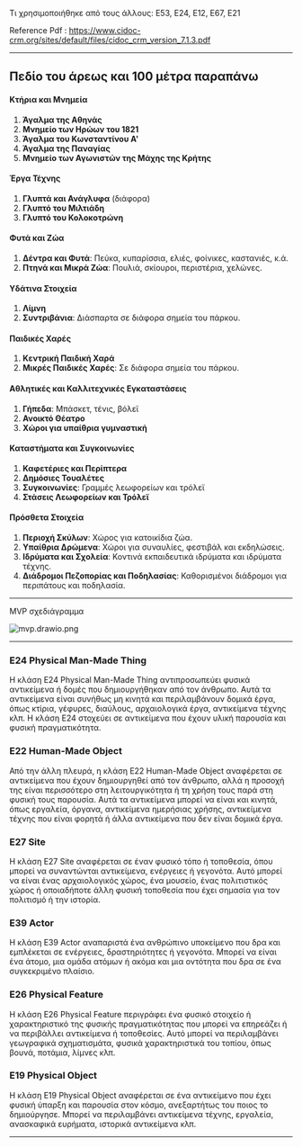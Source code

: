 Τι χρησιμοποιήθηκε από τους άλλους: E53, E24, E12, E67, E21

Reference Pdf : <https://www.cidoc-crm.org/sites/default/files/cidoc_crm_version_7.1.3.pdf>

---

## Πεδίο του άρεως και 100 μέτρα παραπάνω

#### Κτήρια και Μνημεία

1. **Άγαλμα της Αθηνάς**
2. **Μνημείο των Ηρώων του 1821**
3. **Άγαλμα του Κωνσταντίνου Α'**
4. **Άγαλμα της Παναγίας**
5. **Μνημείο των Αγωνιστών της Μάχης της Κρήτης**

#### Έργα Τέχνης

1. **Γλυπτά και Ανάγλυφα** (διάφορα)
2. **Γλυπτό του Μιλτιάδη**
3. **Γλυπτό του Κολοκοτρώνη**

#### Φυτά και Ζώα

1. **Δέντρα και Φυτά**: Πεύκα, κυπαρίσσια, ελιές, φοίνικες, καστανιές, κ.ά.
2. **Πτηνά και Μικρά Ζώα**: Πουλιά, σκίουροι, περιστέρια, χελώνες.

#### Υδάτινα Στοιχεία

1. **Λίμνη**
2. **Συντριβάνια**: Διάσπαρτα σε διάφορα σημεία του πάρκου.

#### Παιδικές Χαρές

1. **Κεντρική Παιδική Χαρά**
2. **Μικρές Παιδικές Χαρές**: Σε διάφορα σημεία του πάρκου.

#### Αθλητικές και Καλλιτεχνικές Εγκαταστάσεις

1. **Γήπεδα**: Μπάσκετ, τένις, βόλεϊ
2. **Ανοικτό Θέατρο**
3. **Χώροι για υπαίθρια γυμναστική**

#### Καταστήματα και Συγκοινωνίες

1. **Καφετέριες και Περίπτερα**
2. **Δημόσιες Τουαλέτες**
3. **Συγκοινωνίες**: Γραμμές λεωφορείων και τρόλεϊ
4. **Στάσεις Λεωφορείων και Τρόλεϊ**

#### Πρόσθετα Στοιχεία

1. **Περιοχή Σκύλων**: Χώρος για κατοικίδια ζώα.
2. **Υπαίθρια Δρώμενα**: Χώροι για συναυλίες, φεστιβάλ και εκδηλώσεις.
3. **Ιδρύματα και Σχολεία**: Κοντινά εκπαιδευτικά ιδρύματα και ιδρύματα τέχνης.
4. **Διάδρομοι Πεζοπορίας και Ποδηλασίας**: Καθορισμένοι διάδρομοι για περιπάτους και ποδηλασία.

---

MVP σχεδιάγραμμα

![mvp.drawio.png](.attachments.997015/mvp.drawio.png)

---

### E24 Physical Man-Made Thing

Η κλάση E24 Physical Man-Made Thing αντιπροσωπεύει φυσικά αντικείμενα ή δομές που δημιουργήθηκαν από τον άνθρωπο. Αυτά τα αντικείμενα είναι συνήθως μη κινητά και περιλαμβάνουν δομικά έργα, όπως κτίρια, γέφυρες, διαύλους, αρχαιολογικά έργα, αντικείμενα τέχνης κλπ. Η κλάση E24 στοχεύει σε αντικείμενα που έχουν υλική παρουσία και φυσική πραγματικότητα.

### E22 Human-Made Object

Από την άλλη πλευρά, η κλάση E22 Human-Made Object αναφέρεται σε αντικείμενα που έχουν δημιουργηθεί από τον άνθρωπο, αλλά η προσοχή της είναι περισσότερο στη λειτουργικότητα ή τη χρήση τους παρά στη φυσική τους παρουσία. Αυτά τα αντικείμενα μπορεί να είναι και κινητά, όπως εργαλεία, όργανα, αντικείμενα ημερήσιας χρήσης, αντικείμενα τέχνης που είναι φορητά ή άλλα αντικείμενα που δεν είναι δομικά έργα.

### E27 Site

Η κλάση E27 Site αναφέρεται σε έναν φυσικό τόπο ή τοποθεσία, όπου μπορεί να συναντώνται αντικείμενα, ενέργειες ή γεγονότα. Αυτό μπορεί να είναι ένας αρχαιολογικός χώρος, ένα μουσείο, ένας πολιτιστικός χώρος ή οποιαδήποτε άλλη φυσική τοποθεσία που έχει σημασία για τον πολιτισμό ή την ιστορία.

### E39 Actor

Η κλάση E39 Actor αναπαριστά ένα ανθρώπινο υποκείμενο που δρα και εμπλέκεται σε ενέργειες, δραστηριότητες ή γεγονότα. Μπορεί να είναι ένα άτομο, μια ομάδα ατόμων ή ακόμα και μια οντότητα που δρα σε ένα συγκεκριμένο πλαίσιο.

### E26 Physical Feature

Η κλάση E26 Physical Feature περιγράφει ένα φυσικό στοιχείο ή χαρακτηριστικό της φυσικής πραγματικότητας που μπορεί να επηρεάζει ή να περιβάλλει αντικείμενα ή τοποθεσίες. Αυτό μπορεί να περιλαμβάνει γεωγραφικά σχηματισμάτα, φυσικά χαρακτηριστικά του τοπίου, όπως βουνά, ποτάμια, λίμνες κλπ.

### E19 Physical Object

Η κλάση E19 Physical Object αναφέρεται σε ένα αντικείμενο που έχει φυσική ύπαρξη και παρουσία στον κόσμο, ανεξαρτήτως του ποιος το δημιούργησε. Μπορεί να περιλαμβάνει αντικείμενα τέχνης, εργαλεία, ανασκαφικά ευρήματα, ιστορικά αντικείμενα κλπ.

---
